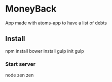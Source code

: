 # MoneyBack
App made with atoms-app to have a list of debts

## Install

npm install
bower install
gulp init
gulp

### Start server

node zen zen
